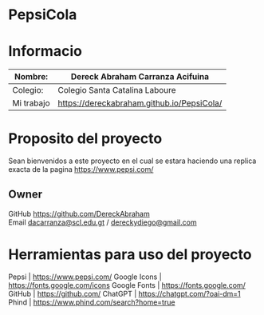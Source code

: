 # PepsiCola
# Informacio
|  Nombre: | Dereck Abraham Carranza Acifuina |
| ------------ | ------------ |
|  Colegio: | Colegio Santa Catalina Laboure  |
|  Mi trabajo | https://dereckabraham.github.io/PepsiCola/ |

# Proposito del proyecto
Sean bienvenidos a este proyecto en el cual se estara haciendo una replica exacta de la pagina https://www.pepsi.com/

## Owner

 GitHub https://github.com/DereckAbraham  
 Email  dacarranza@scl.edu.gt / dereckydiego@gmail.com 

# Herramientas para uso del proyecto


  Pepsi | https://www.pepsi.com/ 
  Google Icons | https://fonts.google.com/icons 
  Google Fonts | https://fonts.google.com/ 
  GitHub | https://github.com/ 
  ChatGPT | https://chatgpt.com/?oai-dm=1  
   Phind | https://www.phind.com/search?home=true 

